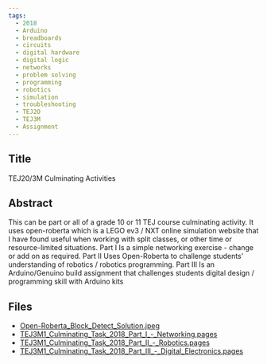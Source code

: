 ```yaml
---
tags:
  - 2018
  - Arduino
  - breadboards
  - circuits
  - digital hardware
  - digital logic
  - networks
  - problem solving
  - programming
  - robotics
  - simulation
  - troubleshooting
  - TEJ2O
  - TEJ3M
  - Assignment
---
```

    
## Title

TEJ20/3M Culminating Activities

## Abstract

This can be part or all of a grade 10 or 11 TEJ course culminating activity. It uses open-roberta which is a LEGO ev3 / NXT online simulation website that I have found useful when working with split classes, or other time or resource-limited situations.
Part I Is a simple networking exercise - change or add on as required.
Part II Uses Open-Roberta to challenge students' understanding of robotics / robotics programming.
Part III Is an Arduino/Genuino build assignment that challenges students digital design / programming skill with Arduino kits


## Files

- [Open-Roberta_Block_Detect_Solution.jpeg](https://www.russellgordon.ca/acse/cemc-cse-resources/resources/2018/John_Pataracchia/Open-Roberta_Block_Detect_Solution.jpeg)
- [TEJ3M1_Culminating_Task_2018_Part_I_-_Networking.pages](https://www.russellgordon.ca/acse/cemc-cse-resources/resources/2018/John_Pataracchia/TEJ3M1_Culminating_Task_2018_Part_I_-_Networking.pages)
- [TEJ3M1_Culminating_Task_2018_Part_II_-_Robotics.pages](https://www.russellgordon.ca/acse/cemc-cse-resources/resources/2018/John_Pataracchia/TEJ3M1_Culminating_Task_2018_Part_II_-_Robotics.pages)
- [TEJ3M1_Culminating_Task_2018_Part_III_-_Digital_Electronics.pages](https://www.russellgordon.ca/acse/cemc-cse-resources/resources/2018/John_Pataracchia/TEJ3M1_Culminating_Task_2018_Part_III_-_Digital_Electronics.pages)
